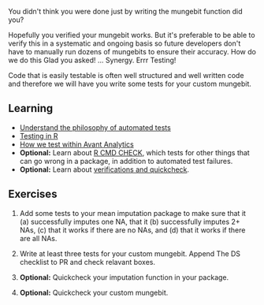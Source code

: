 You didn't think you were done just by writing the mungebit function did you?

Hopefully you verified your mungebit works.  But it's preferable to be able to verify this in a systematic and ongoing basis so future developers don't have to manually run dozens of mungebits to ensure their accuracy.  How do we do this
Glad you asked! ... Synergy. Errr Testing! 

Code that is easily testable is often well structured and well written code and therefore we will have you write some tests for your custom mungebit. 

## Learning

* [Understand the philosophy of automated tests](https://medium.com/javascript-scene/what-every-unit-test-needs-f6cd34d9836d#.gvu7uqszv)
* [Testing in R](http://r-pkgs.had.co.nz/tests.html)
* [How we test within Avant Analytics](https://github.com/avantcredit/avant-analytics/tree/master/test/README.md)
* **Optional:** Learn about [R CMD CHECK](http://r-pkgs.had.co.nz/check.html), which tests for other things that can go wrong in a package, in addition to automated test failures.
* **Optional:** Learn about [verifications and quickcheck](https://github.com/peterhurford/checkr/blob/master/README.md).

## Exercises

1. Add some tests to your mean imputation package to make sure that it (a) successfully imputes one NA, that it (b) successfully imputes 2+ NAs, (c) that it works if there are no NAs, and (d) that it works if there are all NAs.

2. Write at least three tests for your custom mungebit. Append The DS checklist to PR and check relavant boxes.

3. **Optional:** Quickcheck your imputation function in your package.

4. **Optional:** Quickcheck your custom mungebit.
